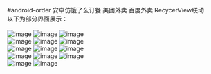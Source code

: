 #android-order
安卓仿饿了么订餐
美团外卖
百度外卖
RecycerView联动
<br />
以下为部分界面展示：<br/>
</br>
![image](https://github.com/adeljck/android-order/blob/fragmentTabHost/introduce-img/首页分类.jpg)
![image](https://github.com/adeljck/android-order/blob/fragmentTabHost/introduce-img/首页推荐店铺.jpg)
![image](https://github.com/adeljck/android-order/blob/fragmentTabHost/introduce-img/分类店铺信息.jpg)
<br />
![image](https://github.com/adeljck/android-order/blob/fragmentTabHost/introduce-img/店铺信息.jpg)
![image](https://github.com/adeljck/android-order/blob/fragmentTabHost/introduce-img/浏览菜品信息界面.jpg)
![image](https://github.com/adeljck/android-order/blob/fragmentTabHost/introduce-img/购物车.jpg)
<br />
![image](https://github.com/adeljck/android-order/blob/fragmentTabHost/introduce-img/搜索界面.jpg)
![image](https://github.com/adeljck/android-order/blob/fragmentTabHost/introduce-img/搜索界面搜索到商家.jpg)
![image](https://github.com/adeljck/android-order/blob/fragmentTabHost/introduce-img/结算.jpg)
<br />
![image](https://github.com/adeljck/android-order/blob/fragmentTabHost/introduce-img/订单界面.jpg)
![image](https://github.com/adeljck/android-order/blob/fragmentTabHost/introduce-img/我的界面显示默认收货地址.jpg)
![image](https://github.com/adeljck/android-order/blob/fragmentTabHost/introduce-img/新增收货地址.jpg)
<br />
![image](https://github.com/adeljck/android-order/blob/fragmentTabHost/introduce-img/退出登录后界面.jpg)
![image](https://github.com/adeljck/android-order/blob/fragmentTabHost/introduce-img/收货地址展示.jpg)
